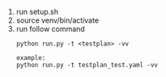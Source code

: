 
1. run setup.sh
2. source venv/bin/activate
3. run follow command
    ```
    python run.py -t <testplan> -vv

    example:
    python run.py -t testplan_test.yaml -vv
    ```

